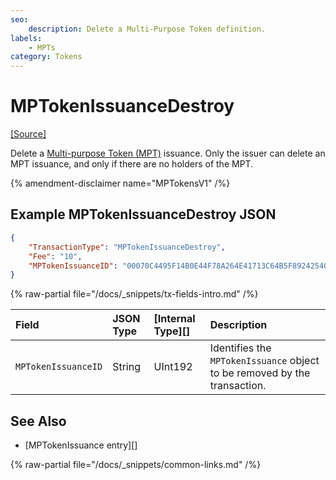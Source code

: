 ```yaml
---
seo:
    description: Delete a Multi-Purpose Token definition.
labels:
    - MPTs
category: Tokens
---
```

# MPTokenIssuanceDestroy
[[Source]](https://github.com/XRPLF/rippled/blob/master/src/xrpld/app/tx/detail/MPTokenIssuanceDestroy.cpp "Source")

Delete a [Multi-purpose Token (MPT)](../../../../concepts/tokens/fungible-tokens/multi-purpose-tokens.md) issuance. Only the issuer can delete an MPT issuance, and only if there are no holders of the MPT.

{% amendment-disclaimer name="MPTokensV1" /%}

## Example MPTokenIssuanceDestroy JSON

```json
{
    "TransactionType": "MPTokenIssuanceDestroy",
    "Fee": "10",
    "MPTokenIssuanceID": "00070C4495F14B0E44F78A264E41713C64B5F89242540EE255534400000000000000"
}
```


{% raw-partial file="/docs/_snippets/tx-fields-intro.md" /%}

| Field               | JSON Type           | [Internal Type][] | Description        |
|:--------------------|:--------------------|:------------------|:-------------------|
| `MPTokenIssuanceID` | String              | UInt192           | Identifies the `MPTokenIssuance` object to be removed by the transaction. |

## See Also

- [MPTokenIssuance entry][]

{% raw-partial file="/docs/_snippets/common-links.md" /%}
